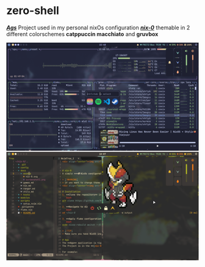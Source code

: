 # zero-shell
[***Ags***](https://github.com/Aylur/ags) Project used in my personal nixOs configuration [***nix-0***](https://github.com/Numb-0/nix-0) themable in 2 different colorschemes **catppuccin macchiato** and **gruvbox**

<div align="center">
    <img src="https://github.com/Numb-0/nix-0/blob/main/docs/assets/screenshot1.png">
    <img src="https://github.com/Numb-0/nix-0/blob/main/docs/assets/screenshot2.png">
</div>
 
